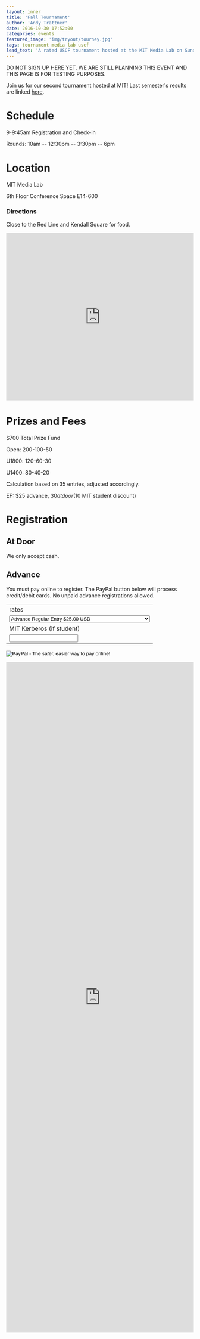 ```yaml
---
layout: inner
title: 'Fall Tournament'
author: 'Andy Trattner'
date: 2016-10-30 17:52:00
categories: events
featured_image: 'img/tryout/tourney.jpg'
tags: tournament media lab uscf
lead_text: 'A rated USCF tournament hosted at the MIT Media Lab on Sunday November 13.'
---
```


DO NOT SIGN UP HERE YET. WE ARE STILL PLANNING THIS EVENT AND THIS PAGE IS FOR TESTING PURPOSES.

Join us for our second tournament hosted at MIT! Last semester's results are linked [here](http://www.uschess.org/msa/XtblMain.php?201604176202-14538125).

# Schedule

9-9:45am Registration and Check-in

Rounds: 10am -- 12:30pm -- 3:30pm -- 6pm


# Location

MIT Media Lab

6th Floor Conference Space E14-600

### Directions

Close to the Red Line and Kendall Square for food.

  <iframe src="https://www.google.com/maps/embed?pb=!1m18!1m12!1m3!1d2948.1633937574825!2d-71.08945268454367!3d42.360356979186875!2m3!1f0!2f0!3f0!3m2!1i1024!2i768!4f13.1!3m3!1m2!1s0x89e370a8b0f310c5%3A0x1a26a6e6bd5f8030!2sMIT+Media+Lab!5e0!3m2!1sen!2sus!4v1477864807255" width="100%" height="450" frameborder="0" markdown="1" style="border:0" allowfullscreen></iframe>


# Prizes and Fees

$700 Total Prize Fund

Open: 200-100-50

U1800: 120-60-30

U1400: 80-40-20

Calculation based on 35 entries, adjusted accordingly.

EF: $25 advance, $30 at door ($10 MIT student discount)

# Registration

## At Door

We only accept cash.

## Advance

You must pay online to register. The PayPal button below will process credit/debit cards. No unpaid advance registrations allowed.


  <form action="https://www.paypal.com/cgi-bin/webscr" method="post" markdown="1" target="_top">

  <input type="hidden" name="cmd" value="_s-xclick" markdown="1">
  <input type="hidden" name="hosted_button_id" value="WGFASEJXTURRJ" markdown="1">
  <table markdown="1">
  <tr markdown="1"><td markdown="1"><input type="hidden" name="on0" value="rates" markdown="1"> rates </td> </tr>
  <tr markdown="1"><td markdown="1"><select name="os0" markdown="1"><option value="Advance Regular Entry" markdown="1"> Advance Regular Entry $25.00 USD </option>
  	<option value="Advance MIT Student Entry (requires kerberos)" markdown="1"> Advance MIT Student Entry (requires kerberos) $15.00 USD </option></select> </td></tr>
  <tr markdown="1"><td markdown="1"><input type="hidden" name="on1" markdown="1" value="MIT Kerberos (if student)">MIT Kerberos (if student)</td></tr>
  <tr markdown="1"> <td> <input type="text" name="os1" maxlength="200" markdown="1"> </td> </tr> </table>
  <input type="hidden" name="currency_code" markdown="1" value="USD"> <input type="image" markdown="1" src="https://www.paypalobjects.com/en_US/i/btn/btn_paynowCC_LG.gif" border="0" name="submit" alt="PayPal - The safer, easier way to pay online!"> <img alt="" markdown="1" border="0" src="https://www.paypalobjects.com/en_US/i/scr/pixel.gif" width="1" markdown="1" height="1"/></form>


<iframe src="https://docs.google.com/forms/d/e/1FAIpQLScid7U_TSodICQAVSq_Z62cOPxCKSWVDzV5013lZ05SdlDeXA/viewform?embedded=true" width="100%" height="1800" frameborder="0" marginheight="0" markdown="1" marginwidth="0">Loading...</iframe>

